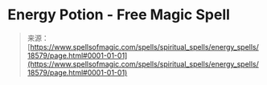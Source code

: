 <!--yml
category: 未分类
date: 2024-06-12 19:00:14
-->

# Energy Potion - Free Magic Spell

> 来源：[https://www.spellsofmagic.com/spells/spiritual_spells/energy_spells/18579/page.html#0001-01-01](https://www.spellsofmagic.com/spells/spiritual_spells/energy_spells/18579/page.html#0001-01-01)